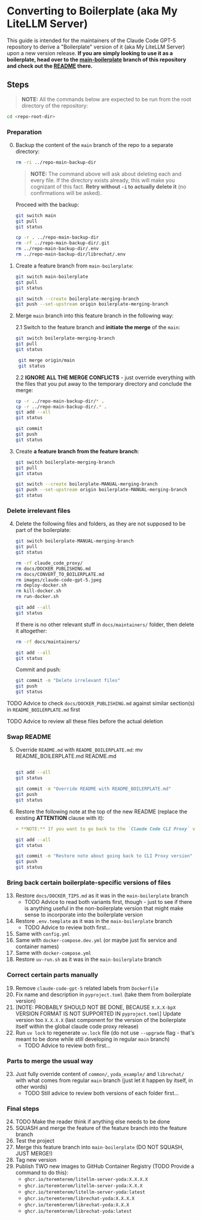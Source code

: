 # Converting to Boilerplate (aka My LiteLLM Server)

This guide is intended for the maintainers of the Claude Code GPT-5 repository to derive a "Boilerplate" version of it (aka My LiteLLM Server) upon a new version release. **If you are simply looking to use it as a boilerplate, head over to the [main-boilerplate](https://github.com/teremterem/claude-code-gpt-5/tree/main-boilerplate) branch of this repository and check out the [README](https://github.com/teremterem/claude-code-gpt-5/blob/main-boilerplate/README.md) there.**

## Steps

> **NOTE:** All the commands below are expected to be run from the root directory of the repository:
```bash
cd <repo-root-dir>
```

### Preparation

0. Backup the content of the `main` branch of the repo to a separate directory:
   ```bash
   rm -ri ../repo-main-backup-dir
   ```
   > **NOTE:** The command above will ask about deleting each and every file. If the directory exists already, this will make you cognizant of this fact. **Retry without `-i` to actually delete it** (no confirmations will be asked).

   Proceed with the backup:
   ```bash
   git switch main
   git pull
   git status
   ```
   ```bash
   cp -r . ../repo-main-backup-dir
   rm -rf ../repo-main-backup-dir/.git
   rm ../repo-main-backup-dir/.env
   rm ../repo-main-backup-dir/librechat/.env
   ```

1. Create a feature branch from `main-boilerplate`:
   ```bash
   git switch main-boilerplate
   git pull
   git status
   ```
   ```bash
   git switch --create boilerplate-merging-branch
   git push --set-upstream origin boilerplate-merging-branch
   ```

2. Merge `main` branch into this feature branch in the following way:

   2.1 Switch to the feature branch and **initiate the merge** of the `main`:
    ```bash
    git switch boilerplate-merging-branch
    git pull
    git status
   ```
   ```bash
    git merge origin/main
    git status
    ```

   2.2 **IGNORE ALL THE MERGE CONFLICTS** - just override everything with the files that you put away to the temporary directory and conclude the merge:
   ```bash
   cp -r ../repo-main-backup-dir/* .
   cp -r ../repo-main-backup-dir/.* .
   git add --all
   git status
   ```
   ```bash
   git commit
   git push
   git status
   ```

3. Create **a feature branch from the feature branch**:
   ```bash
   git switch boilerplate-merging-branch
   git pull
   git status
   ```
   ```bash
   git switch --create boilerplate-MANUAL-merging-branch
   git push --set-upstream origin boilerplate-MANUAL-merging-branch
   git status
   ```

### Delete irrelevant files

4. Delete the following files and folders, as they are not supposed to be part of the boilerplate:
   ```bash
   git switch boilerplate-MANUAL-merging-branch
   git pull
   git status
   ```
   ```bash
   rm -rf claude_code_proxy/
   rm docs/DOCKER_PUBLISHING.md
   rm docs/CONVERT_TO_BOILERPLATE.md
   rm images/claude-code-gpt-5.jpeg
   rm deploy-docker.sh
   rm kill-docker.sh
   rm run-docker.sh

   git add --all
   git status
   ```

   If there is no other relevant stuff in `docs/maintainers/` folder, then delete it altogether:
   ```bash
   rm -rf docs/maintainers/

   git add --all
   git status
   ```

   Commit and push:
   ```bash
   git commit -m "Delete irrelevant files"
   git push
   git status
   ```

TODO Advice to check `docs/DOCKER_PUBLISHING.md` against similar section(s) in `README_BOILERPLATE.md` first

TODO Advice to review all these files before the actual deletion

### Swap README

5. Override `README.md` with `README_BOILERPLATE.md`:
   mv README_BOILERPLATE.md README.md
   ```bash

   git add --all
   git status
   ```
   ```bash
   git commit -m "Override README with README_BOILERPLATE.md"
   git push
   git status
   ```
6. Restore the following note at the top of the new README (replace the existing **ATTENTION** clause with it):
   ```markdown
   > **NOTE:** If you want to go back to the `Claude Code CLI Proxy` version of this repository, click [here](https://github.com/teremterem/claude-code-gpt-5).
   ```
   ```bash
   git add --all
   git status
   ```
   ```bash
   git commit -m "Restore note about going back to CLI Proxy version"
   git push
   git status
   ```

### Bring back certain boilerplate-specific versions of files

13. Restore `docs/DOCKER_TIPS.md` as it was in the `main-boilerplate` branch
    - TODO Advice to read both variants first, though - just to see if there is anything useful in the non-boilerplate version that might make sense to incorporate into the boilerplate version
14. Restore `.env.template` as it was in the `main-boilerplate` branch
    - TODO Advice to review both first...
15. Same with `config.yml`
16. Same with `docker-compose.dev.yml` (or maybe just fix service and container names)
17. Same with `docker-compose.yml`
18. Restore `uv-run.sh` as it was in the `main-boilerplate` branch

### Correct certain parts manually

19. Remove `claude-code-gpt-5` related labels from `Dockerfile`
20. Fix name and description in `pyproject.toml` (take them from boilerplate version)
21. [NOTE: PROBABLY SHOULD NOT BE DONE, BECAUSE `X.X.X-bpX` VERSION FORMAT IS NOT SUPPORTED IN `pyproject.toml`] Update version too `X.X.X.X` (last component for the version of the boilerplate itself within the global claude code proxy release)
22. Run `uv lock` to regenerate `uv.lock` file (do not use `--upgrade` flag - that's meant to be done while still developing in regular `main` branch)
    - TODO Advice to review both first...

### Parts to merge the usual way

23. Just fully override content of `common/`, `yoda_example/` and `librechat/` with what comes from regular `main` branch (just let it happen by itself, in other words)
    - TODO Still advice to review both versions of each folder first...

### Final steps

24. TODO Make the reader think if anything else needs to be done
25. SQUASH and merge the feature of the feature branch into the feature branch
26. Test the project
27. Merge this feature branch into `main-boilerplate` (DO NOT SQUASH, JUST MERGE!)
28. Tag new version
29. Publish TWO new images to GitHub Container Registry (TODO Provide a command to do this):
    - `ghcr.io/teremterem/litellm-server-yoda:X.X.X.X`
    - `ghcr.io/teremterem/litellm-server-yoda:X.X.X`
    - `ghcr.io/teremterem/litellm-server-yoda:latest`
    - `ghcr.io/teremterem/librechat-yoda:X.X.X.X`
    - `ghcr.io/teremterem/librechat-yoda:X.X.X`
    - `ghcr.io/teremterem/librechat-yoda:latest`
